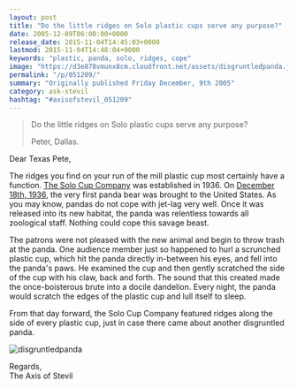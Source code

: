 ```yaml
---
layout: post
title: "Do the little ridges on Solo plastic cups serve any purpose?"
date: 2005-12-09T06:00:00+0000
release_date: 2015-11-04T14:45:03+0000
lastmod: 2015-11-04T14:48:04+0000
keywords: "plastic, panda, solo, ridges, cope"
image: "https://d3e878vmunx8cm.cloudfront.net/assets/disgruntledpanda.jpg"
permalink: "/p/051209/"
summary: "Originally published Friday December, 9th 2005"
category: ask-stevil
hashtag: "#axisofstevil_051209"
---
```


[p01]: https://d3e878vmunx8cm.cloudfront.net/assets/disgruntledpanda.jpg "disgruntledpanda"
> Do the little ridges on Solo plastic cups serve any purpose?
> 
> Peter, Dallas.

Dear Texas Pete,

The ridges you find on your run of the mill plastic cup most certainly have a function. [The Solo Cup Company](http://www.solocup.com/ "The Solo Cup Company") was established in 1936. On [December 18th, 1936](http://www.brainyhistory.com/years/1936.html "December 18th, 1936"), the very first panda bear was brought to the United States. As you may know, pandas do not cope with jet-lag very well. Once it was released into its new habitat, the panda was relentless towards all zoological staff. Nothing could cope this savage beast.

The patrons were not pleased with the new animal and begin to throw trash at the panda. One audience member just so happened to hurl a scrunched plastic cup, which hit the panda directly in-between his eyes, and fell into the panda's paws. He examined the cup and then gently scratched the side of the cup with his claw, back and forth. The sound that this created made the once-boisterous brute into a docile dandelion. Every night, the panda would scratch the edges of the plastic cup and lull itself to sleep.

From that day forward, the Solo Cup Company featured ridges along the side of every plastic cup, just in case there came about another disgruntled panda.

![disgruntledpanda][p01]

Regards,  
The Axis of Stevil

